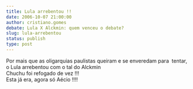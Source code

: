 ```yaml
---
title: Lula arrebentou !!
date: 2006-10-07 21:00:00
author: cristiano.gomes
debate: Lula X Alckmin: quem venceu o debate?
slug: lula-arrebentou
status: publish 
type: post
---
```


Por mais que as oligarquias paulistas queiram e se enveredam para  tentar, o Lula arrebentou com o tal do Alckmin  
Chuchu foi refogado de vez !!!  
Esta já era, agora só Aécio !!!!
